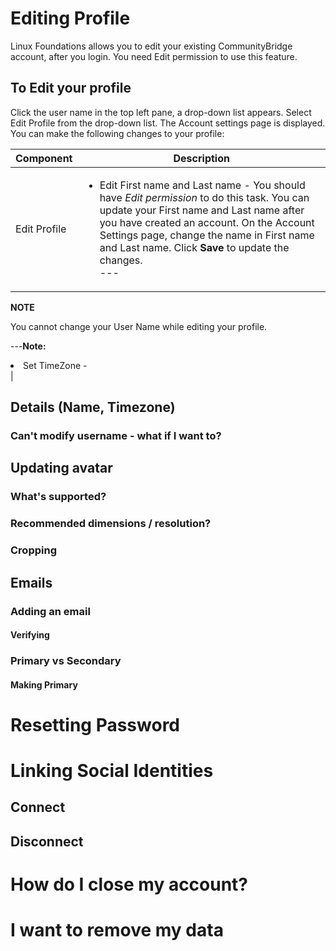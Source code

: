 # Editing Profile
Linux Foundations allows you to edit your existing CommunityBridge account, after you login. You need Edit permission to use this feature.

## To Edit your profile

Click the user name in the top left pane, a drop-down list appears. Select Edit Profile from the drop-down list. The Account settings page is displayed.
You can make the following changes to your profile:

|Component| Description|
|---|---|
|Edit Profile|<ul><li>Edit First name and Last name - You should have *Edit permission* to do this task. You can update your First name and Last name after you have created an account. On the Account Settings page, change the name in First name and Last name. Click **Save** to update the changes. <br/> ---
**NOTE**

You cannot change your User Name while editing your profile.

---**Note:** </li><li>Set TimeZone - </li></ul>|

 ## Details (Name, Timezone) 
 ### Can't modify username - what if I want to?
 ## Updating avatar
 ### What's supported?
 ### Recommended dimensions / resolution?
 ### Cropping
 ## Emails
 ### Adding an email
 #### Verifying
 ### Primary vs Secondary
 #### Making Primary
 # Resetting Password
 # Linking Social Identities
 ## Connect
 ## Disconnect
 # How do I close my account?
 # I want to remove my data
